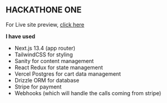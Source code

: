 ## HACKATHONE ONE

For Live site preview, [click here](https://hackathon-ecom.vercel.app/)

**I have used**

- Next.js 13.4 (app router)
- TailwindCSS for styling
- Sanity for content management
- React Redux for state management
- Vercel Postgres for cart data management
- Drizzle ORM for database
- Stripe for payment
- Webhooks (which will handle the calls coming from stripe)
